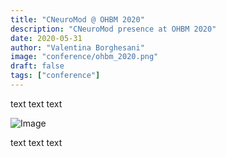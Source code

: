 ```yaml
---
title: "CNeuroMod @ OHBM 2020"
description: "CNeuroMod presence at OHBM 2020"
date: 2020-05-31 
author: "Valentina Borghesani"
image: "conference/ohbm_2020.png"
draft: false
tags: ["conference"]
---
```


text text text

![Image](Image.png)

text text text
